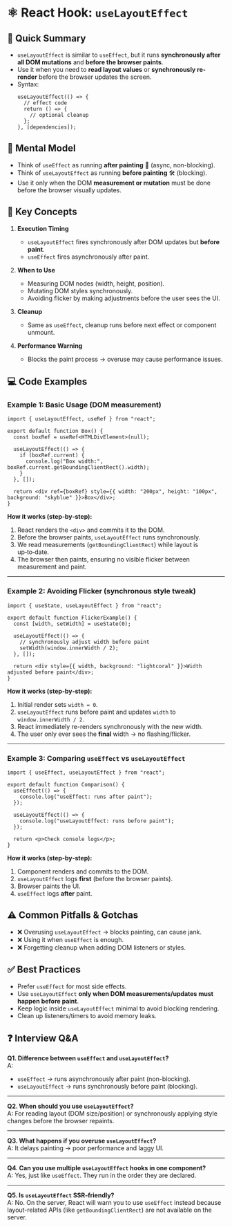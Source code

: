 # ⚛️ React Hook: `useLayoutEffect`

## 📖 Quick Summary
- `useLayoutEffect` is similar to `useEffect`, but it runs **synchronously after all DOM mutations** and **before the browser paints**.  
- Use it when you need to **read layout values** or **synchronously re-render** before the browser updates the screen.  
- Syntax:  
  ```tsx
  useLayoutEffect(() => {
    // effect code
    return () => {
      // optional cleanup
    };
  }, [dependencies]);
  ```

## 🧠 Mental Model
- Think of `useEffect` as running **after painting** 🎨 (async, non-blocking).  
- Think of `useLayoutEffect` as running **before painting** 🛠 (blocking).  
- Use it only when the DOM **measurement or mutation** must be done before the browser visually updates.

## 🔑 Key Concepts
1. **Execution Timing**
   - `useLayoutEffect` fires synchronously after DOM updates but **before paint**.
   - `useEffect` fires asynchronously after paint.

2. **When to Use**
   - Measuring DOM nodes (width, height, position).  
   - Mutating DOM styles synchronously.  
   - Avoiding flicker by making adjustments before the user sees the UI.

3. **Cleanup**
   - Same as `useEffect`, cleanup runs before next effect or component unmount.

4. **Performance Warning**
   - Blocks the paint process → overuse may cause performance issues.

## 💻 Code Examples

### Example 1: Basic Usage (DOM measurement)
```tsx
import { useLayoutEffect, useRef } from "react";

export default function Box() {
  const boxRef = useRef<HTMLDivElement>(null);

  useLayoutEffect(() => {
    if (boxRef.current) {
      console.log("Box width:", boxRef.current.getBoundingClientRect().width);
    }
  }, []);

  return <div ref={boxRef} style={{ width: "200px", height: "100px", background: "skyblue" }}>Box</div>;
}
```
**How it works (step‑by‑step):**
1) React renders the `<div>` and commits it to the DOM.  
2) Before the browser paints, `useLayoutEffect` runs synchronously.  
3) We read measurements (`getBoundingClientRect`) while layout is up‑to‑date.  
4) The browser then paints, ensuring no visible flicker between measurement and paint.

---

### Example 2: Avoiding Flicker (synchronous style tweak)
```tsx
import { useState, useLayoutEffect } from "react";

export default function FlickerExample() {
  const [width, setWidth] = useState(0);

  useLayoutEffect(() => {
    // synchronously adjust width before paint
    setWidth(window.innerWidth / 2);
  }, []);

  return <div style={{ width, background: "lightcoral" }}>Width adjusted before paint</div>;
}
```
**How it works (step‑by‑step):**
1) Initial render sets `width = 0`.  
2) `useLayoutEffect` runs before paint and updates `width` to `window.innerWidth / 2`.  
3) React immediately re-renders synchronously with the new width.  
4) The user only ever sees the **final** width → no flashing/flicker.

---

### Example 3: Comparing `useEffect` vs `useLayoutEffect`
```tsx
import { useEffect, useLayoutEffect } from "react";

export default function Comparison() {
  useEffect(() => {
    console.log("useEffect: runs after paint");
  });

  useLayoutEffect(() => {
    console.log("useLayoutEffect: runs before paint");
  });

  return <p>Check console logs</p>;
}
```
**How it works (step‑by‑step):**
1) Component renders and commits to the DOM.  
2) `useLayoutEffect` logs **first** (before the browser paints).  
3) Browser paints the UI.  
4) `useEffect` logs **after** paint.  

## ⚠️ Common Pitfalls & Gotchas
- ❌ Overusing `useLayoutEffect` → blocks painting, can cause jank.  
- ❌ Using it when `useEffect` is enough.  
- ❌ Forgetting cleanup when adding DOM listeners or styles.  

## ✅ Best Practices
- Prefer `useEffect` for most side effects.  
- Use `useLayoutEffect` **only when DOM measurements/updates must happen before paint**.  
- Keep logic inside `useLayoutEffect` minimal to avoid blocking rendering.  
- Clean up listeners/timers to avoid memory leaks.  

## ❓ Interview Q&A

**Q1. Difference between `useEffect` and `useLayoutEffect`?**  
A:  
- `useEffect` → runs asynchronously after paint (non-blocking).  
- `useLayoutEffect` → runs synchronously before paint (blocking).  

---

**Q2. When should you use `useLayoutEffect`?**  
A: For reading layout (DOM size/position) or synchronously applying style changes before the browser repaints.  

---

**Q3. What happens if you overuse `useLayoutEffect`?**  
A: It delays painting → poor performance and laggy UI.  

---

**Q4. Can you use multiple `useLayoutEffect` hooks in one component?**  
A: Yes, just like `useEffect`. They run in the order they are declared.  

---

**Q5. Is `useLayoutEffect` SSR-friendly?**  
A: No. On the server, React will warn you to use `useEffect` instead because layout-related APIs (like `getBoundingClientRect`) are not available on the server.  